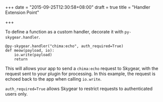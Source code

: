 +++
date = "2015-09-25T12:30:58+08:00"
draft = true
title = "Handler Extension Point"

+++

To define a function as a custom handler, decorate it with `py-skygear.handler`.

```
@py-skygear.handler("chima:echo", auth_required=True)
def meow(payload, io):
    io.write(payload)
    return
```

This will allows your app to send a `chima:echo` request to Skygear, with the request sent to your plugin for processing. In this example, the request is echoed back to the app when calling `io.write`.

`auth_required=True` allows Skygear to restrict requests to authenticated users only.

